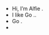 - Hi, I’m Alfie .
- I like Go ..
- Go .
- 
<!---
alfie71/alfie71 is a ✨ special ✨ repository because its `README.md` (this file) appears on your GitHub profile.
You can click the Preview link to take a look at your changes.
--->
